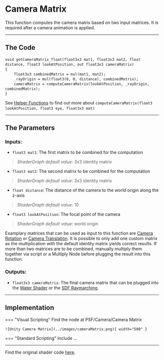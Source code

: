 # Camera Matrix

This function computes the camera matrix based on two input matrices. It is required after a camera animation is applied. 

---

## The Code

``` hlsl
void getCameraMatrix_float(float3x3 mat1, float3x3 mat2, float distance, float3 lookAtPosition, out float3x3 cameraMatrix)
{
    float3x3 combinedMatrix = mul(mat1, mat2);
    _rayOrigin = mul(float3(0, 0, distance), combinedMatrix);
    cameraMatrix = computeCameraMatrix(lookAtPosition, _rayOrigin, combinedMatrix);
}
```

See [Helper Functions](unity/cameraRotation.md) to find out more about ```computeCameraMatrix(float3 lookAtPosition, float3 eye, float3x3 mat)```

---

## The Parameters

### Inputs:
- ```float3 mat1```: The first matrix to be combined for the computation
> *ShaderGraph default value*: 3x3 identity matrix
- ```float3 mat2```: The second matrix to be combined for the computation
> *ShaderGraph default value*: 3x3 identity matrix
- ```float distance```: The distance of the camera to the world origin along the z-axis
> *ShaderGraph default value*: 10
- ```float3 lookAtPosition```: The focal point of the camera
> *ShaderGraph default value*: world origin

Examplary matrices that can be used as input to this function are [Camera Rotation](cameraRotation.md) or [Camera Translation](cameraBackAndForth.md). It is possible to only add one custom matrix as the multiplication with the default identity matrix yields correct results. If more than two matrices are to be combined, manually multiply them together via script or a Multiply Node before plugging the result into this function.

### Outputs:
- ```float3x3 cameraMatrix```: The final camera matrix that can be plugged into the [Water Shader](unity/cameraMatrix.md) or the [SDF Raymarching](unity/cameraMatrix.md).

---

## Implementation

=== "Visual Scripting"
    Find the node at PSF/Camera/Camera Matrix

    ![Unity Camera Matrix](../images/cameraMatrix.png){ width="500" }

=== "Standard Scripting"
    Include ...

---

Find the original shader code [here](unity/cameraMatrix.md).